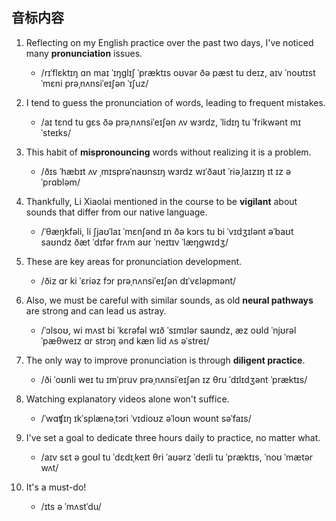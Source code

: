 ## 音标内容

1. Reflecting on my English practice over the past two days, I've noticed many **pronunciation** issues.
   - /rɪˈflɛktɪŋ ɑn maɪ ˈɪŋɡlɪʃ ˈpræktɪs oʊvər ðə pæst tu deɪz, aɪv ˈnoʊtɪst ˈmɛni prəˌnʌnsiˈeɪʃən ˈɪʃuz/

2. I tend to guess the pronunciation of words, leading to frequent mistakes.
   - /aɪ tɛnd tu ɡɛs ðə prəˌnʌnsiˈeɪʃən ʌv wɜrdz, ˈlidɪŋ tu ˈfrikwənt mɪˈsteɪks/

3. This habit of **mispronouncing** words without realizing it is a problem.
   - /ðɪs ˈhæbɪt ʌv ˌmɪsprəˈnaʊnsɪŋ wɜrdz wɪˈðaʊt ˈriəˌlaɪzɪŋ ɪt ɪz ə ˈprɑbləm/

4. Thankfully, Li Xiaolai mentioned in the course to be **vigilant** about sounds that differ from our native language.
   - /ˈθæŋkfəli, li ʃjaʊˈlaɪ ˈmɛnʃənd ɪn ðə kɔrs tu bi ˈvɪdʒɪlənt əˈbaʊt saʊndz ðæt ˈdɪfər frʌm aʊr ˈneɪtɪv ˈlæŋɡwɪdʒ/

5. These are key areas for pronunciation development.
   - /ðiz ɑr ki ˈɛriəz fɔr prəˌnʌnsiˈeɪʃən dɪˈvɛləpmənt/

6. Also, we must be careful with similar sounds, as old **neural pathways** are strong and can lead us astray.
   - /ˈɔlsoʊ, wi mʌst bi ˈkɛrəfəl wɪð ˈsɪmɪlər saʊndz, æz oʊld ˈnjʊrəl ˈpæθweɪz ɑr strɔŋ ənd kæn lid ʌs əˈstreɪ/

7. The only way to improve pronunciation is through **diligent practice**.
   - /ði ˈoʊnli weɪ tu ɪmˈpruv prəˌnʌnsiˈeɪʃən ɪz θru ˈdɪlɪdʒənt ˈpræktɪs/

8. Watching explanatory videos alone won't suffice.
   - /ˈwɑʧɪŋ ɪkˈsplænəˌtɔri ˈvɪdioʊz əˈloʊn woʊnt səˈfaɪs/

9. I've set a goal to dedicate three hours daily to practice, no matter what.
   - /aɪv sɛt ə ɡoʊl tu ˈdɛdɪˌkeɪt θri ˈaʊərz ˈdeɪli tu ˈpræktɪs, ˈnoʊ ˈmætər wʌt/

10. It's a must-do!
    - /ɪts ə ˈmʌstˈdu/


